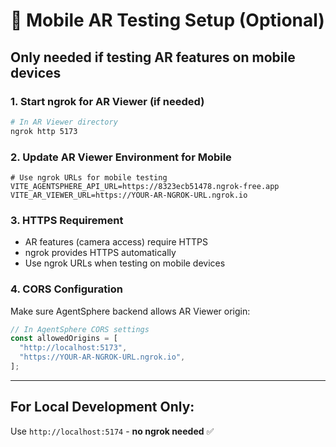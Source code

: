 # 📱 **Mobile AR Testing Setup (Optional)**

## **Only needed if testing AR features on mobile devices**

### **1. Start ngrok for AR Viewer (if needed)**

```bash
# In AR Viewer directory
ngrok http 5173
```

### **2. Update AR Viewer Environment for Mobile**

```env
# Use ngrok URLs for mobile testing
VITE_AGENTSPHERE_API_URL=https://8323ecb51478.ngrok-free.app
VITE_AR_VIEWER_URL=https://YOUR-AR-NGROK-URL.ngrok.io
```

### **3. HTTPS Requirement**

- AR features (camera access) require HTTPS
- ngrok provides HTTPS automatically
- Use ngrok URLs when testing on mobile devices

### **4. CORS Configuration**

Make sure AgentSphere backend allows AR Viewer origin:

```javascript
// In AgentSphere CORS settings
const allowedOrigins = [
  "http://localhost:5173",
  "https://YOUR-AR-NGROK-URL.ngrok.io",
];
```

---

## **For Local Development Only:**

Use `http://localhost:5174` - **no ngrok needed** ✅
